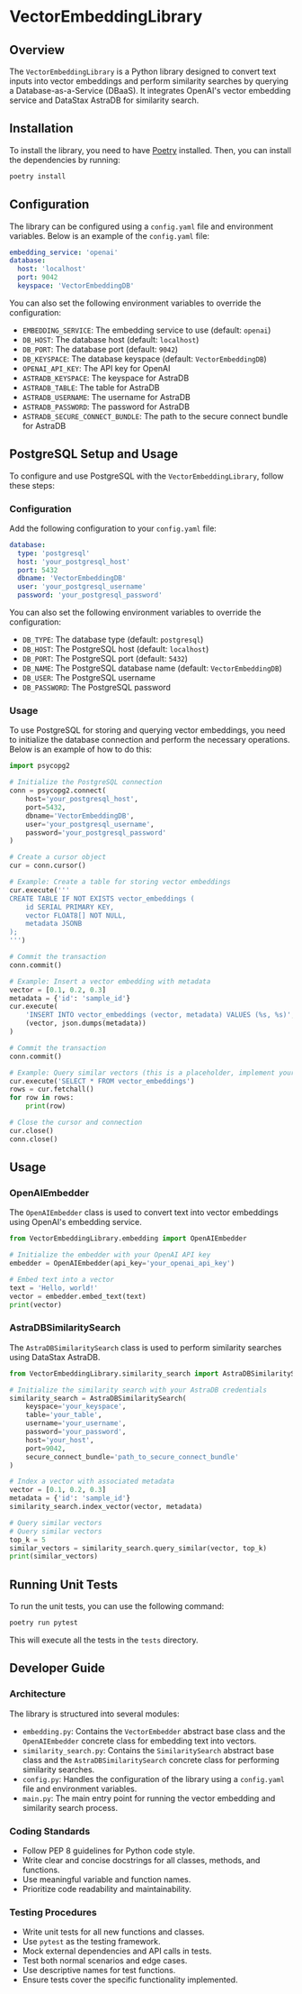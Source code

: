 # VectorEmbeddingLibrary

## Overview

The `VectorEmbeddingLibrary` is a Python library designed to convert text inputs into vector embeddings and perform similarity searches by querying a Database-as-a-Service (DBaaS). It integrates OpenAI's vector embedding service and DataStax AstraDB for similarity search.

## Installation

To install the library, you need to have [Poetry](https://python-poetry.org/) installed. Then, you can install the dependencies by running:

```bash
poetry install
```

## Configuration

The library can be configured using a `config.yaml` file and environment variables. Below is an example of the `config.yaml` file:

```yaml
embedding_service: 'openai'
database:
  host: 'localhost'
  port: 9042
  keyspace: 'VectorEmbeddingDB'
```

You can also set the following environment variables to override the configuration:

- `EMBEDDING_SERVICE`: The embedding service to use (default: `openai`)
- `DB_HOST`: The database host (default: `localhost`)
- `DB_PORT`: The database port (default: `9042`)
- `DB_KEYSPACE`: The database keyspace (default: `VectorEmbeddingDB`)
- `OPENAI_API_KEY`: The API key for OpenAI
- `ASTRADB_KEYSPACE`: The keyspace for AstraDB
- `ASTRADB_TABLE`: The table for AstraDB
- `ASTRADB_USERNAME`: The username for AstraDB
- `ASTRADB_PASSWORD`: The password for AstraDB
- `ASTRADB_SECURE_CONNECT_BUNDLE`: The path to the secure connect bundle for AstraDB

## PostgreSQL Setup and Usage

To configure and use PostgreSQL with the `VectorEmbeddingLibrary`, follow these steps:

### Configuration

Add the following configuration to your `config.yaml` file:

```yaml
database:
  type: 'postgresql'
  host: 'your_postgresql_host'
  port: 5432
  dbname: 'VectorEmbeddingDB'
  user: 'your_postgresql_username'
  password: 'your_postgresql_password'
```

You can also set the following environment variables to override the configuration:

- `DB_TYPE`: The database type (default: `postgresql`)
- `DB_HOST`: The PostgreSQL host (default: `localhost`)
- `DB_PORT`: The PostgreSQL port (default: `5432`)
- `DB_NAME`: The PostgreSQL database name (default: `VectorEmbeddingDB`)
- `DB_USER`: The PostgreSQL username
- `DB_PASSWORD`: The PostgreSQL password

### Usage

To use PostgreSQL for storing and querying vector embeddings, you need to initialize the database connection and perform the necessary operations. Below is an example of how to do this:

```python
import psycopg2

# Initialize the PostgreSQL connection
conn = psycopg2.connect(
    host='your_postgresql_host',
    port=5432,
    dbname='VectorEmbeddingDB',
    user='your_postgresql_username',
    password='your_postgresql_password'
)

# Create a cursor object
cur = conn.cursor()

# Example: Create a table for storing vector embeddings
cur.execute('''
CREATE TABLE IF NOT EXISTS vector_embeddings (
    id SERIAL PRIMARY KEY,
    vector FLOAT8[] NOT NULL,
    metadata JSONB
);
''')

# Commit the transaction
conn.commit()

# Example: Insert a vector embedding with metadata
vector = [0.1, 0.2, 0.3]
metadata = {'id': 'sample_id'}
cur.execute(
    'INSERT INTO vector_embeddings (vector, metadata) VALUES (%s, %s)',
    (vector, json.dumps(metadata))
)

# Commit the transaction
conn.commit()

# Example: Query similar vectors (this is a placeholder, implement your own similarity search logic)
cur.execute('SELECT * FROM vector_embeddings')
rows = cur.fetchall()
for row in rows:
    print(row)

# Close the cursor and connection
cur.close()
conn.close()
```

## Usage

### OpenAIEmbedder

The `OpenAIEmbedder` class is used to convert text into vector embeddings using OpenAI's embedding service.

```python
from VectorEmbeddingLibrary.embedding import OpenAIEmbedder

# Initialize the embedder with your OpenAI API key
embedder = OpenAIEmbedder(api_key='your_openai_api_key')

# Embed text into a vector
text = 'Hello, world!'
vector = embedder.embed_text(text)
print(vector)
```

### AstraDBSimilaritySearch

The `AstraDBSimilaritySearch` class is used to perform similarity searches using DataStax AstraDB.

```python
from VectorEmbeddingLibrary.similarity_search import AstraDBSimilaritySearch

# Initialize the similarity search with your AstraDB credentials
similarity_search = AstraDBSimilaritySearch(
    keyspace='your_keyspace',
    table='your_table',
    username='your_username',
    password='your_password',
    host='your_host',
    port=9042,
    secure_connect_bundle='path_to_secure_connect_bundle'
)

# Index a vector with associated metadata
vector = [0.1, 0.2, 0.3]
metadata = {'id': 'sample_id'}
similarity_search.index_vector(vector, metadata)

# Query similar vectors
# Query similar vectors
top_k = 5
similar_vectors = similarity_search.query_similar(vector, top_k)
print(similar_vectors)
```

## Running Unit Tests

To run the unit tests, you can use the following command:

```bash
poetry run pytest
```

This will execute all the tests in the `tests` directory.

## Developer Guide

### Architecture

The library is structured into several modules:

- `embedding.py`: Contains the `VectorEmbedder` abstract base class and the `OpenAIEmbedder` concrete class for embedding text into vectors.
- `similarity_search.py`: Contains the `SimilaritySearch` abstract base class and the `AstraDBSimilaritySearch` concrete class for performing similarity searches.
- `config.py`: Handles the configuration of the library using a `config.yaml` file and environment variables.
- `main.py`: The main entry point for running the vector embedding and similarity search process.

### Coding Standards

- Follow PEP 8 guidelines for Python code style.
- Write clear and concise docstrings for all classes, methods, and functions.
- Use meaningful variable and function names.
- Prioritize code readability and maintainability.

### Testing Procedures

- Write unit tests for all new functions and classes.
- Use `pytest` as the testing framework.
- Mock external dependencies and API calls in tests.
- Test both normal scenarios and edge cases.
- Use descriptive names for test functions.
- Ensure tests cover the specific functionality implemented.
